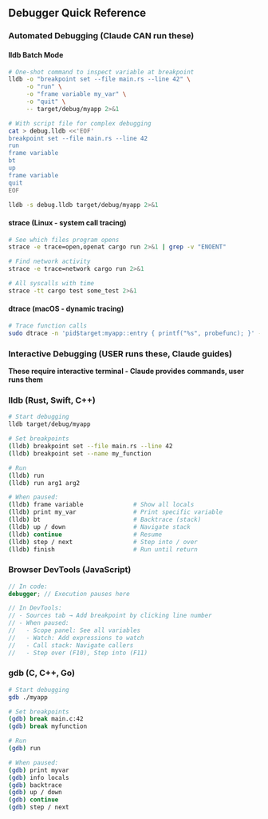 ## Debugger Quick Reference

### Automated Debugging (Claude CAN run these)

#### lldb Batch Mode

```bash
# One-shot command to inspect variable at breakpoint
lldb -o "breakpoint set --file main.rs --line 42" \
     -o "run" \
     -o "frame variable my_var" \
     -o "quit" \
     -- target/debug/myapp 2>&1

# With script file for complex debugging
cat > debug.lldb <<'EOF'
breakpoint set --file main.rs --line 42
run
frame variable
bt
up
frame variable
quit
EOF

lldb -s debug.lldb target/debug/myapp 2>&1
```

#### strace (Linux - system call tracing)

```bash
# See which files program opens
strace -e trace=open,openat cargo run 2>&1 | grep -v "ENOENT"

# Find network activity
strace -e trace=network cargo run 2>&1

# All syscalls with time
strace -tt cargo test some_test 2>&1
```

#### dtrace (macOS - dynamic tracing)

```bash
# Trace function calls
sudo dtrace -n 'pid$target:myapp::entry { printf("%s", probefunc); }' -p <PID>
```

### Interactive Debugging (USER runs these, Claude guides)

**These require interactive terminal - Claude provides commands, user runs them**

### lldb (Rust, Swift, C++)

```bash
# Start debugging
lldb target/debug/myapp

# Set breakpoints
(lldb) breakpoint set --file main.rs --line 42
(lldb) breakpoint set --name my_function

# Run
(lldb) run
(lldb) run arg1 arg2

# When paused:
(lldb) frame variable              # Show all locals
(lldb) print my_var                # Print specific variable
(lldb) bt                          # Backtrace (stack)
(lldb) up / down                   # Navigate stack
(lldb) continue                    # Resume
(lldb) step / next                 # Step into / over
(lldb) finish                      # Run until return
```

### Browser DevTools (JavaScript)

```javascript
// In code:
debugger; // Execution pauses here

// In DevTools:
// - Sources tab → Add breakpoint by clicking line number
// - When paused:
//   - Scope panel: See all variables
//   - Watch: Add expressions to watch
//   - Call stack: Navigate callers
//   - Step over (F10), Step into (F11)
```

### gdb (C, C++, Go)

```bash
# Start debugging
gdb ./myapp

# Set breakpoints
(gdb) break main.c:42
(gdb) break myfunction

# Run
(gdb) run

# When paused:
(gdb) print myvar
(gdb) info locals
(gdb) backtrace
(gdb) up / down
(gdb) continue
(gdb) step / next
```

